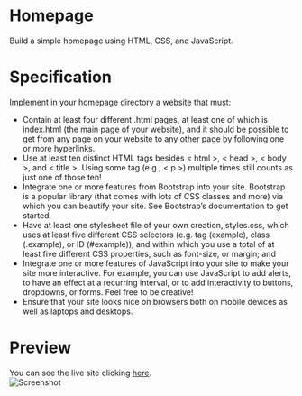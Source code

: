 # Homepage
Build a simple homepage using HTML, CSS, and JavaScript.

# Specification
Implement in your homepage directory a website that must:

* Contain at least four different .html pages, at least one of which is index.html (the main page of your website), and it should be possible to get from any page on your website to any other page by following one or more hyperlinks.
* Use at least ten distinct HTML tags besides < html >, < head >, < body >, and < title >. Using some tag (e.g., < p >) multiple times still counts as just one of those ten!
* Integrate one or more features from Bootstrap into your site. Bootstrap is a popular library (that comes with lots of CSS classes and more) via which you can beautify your site. See Bootstrap’s documentation to get started.
* Have at least one stylesheet file of your own creation, styles.css, which uses at least five different CSS selectors (e.g. tag (example), class (.example), or ID (#example)), and within which you use a total of at least five different CSS properties, such as font-size, or margin; and
* Integrate one or more features of JavaScript into your site to make your site more interactive. For example, you can use JavaScript to add alerts, to have an effect at a recurring interval, or to add interactivity to buttons, dropdowns, or forms. Feel free to be creative!
* Ensure that your site looks nice on browsers both on mobile devices as well as laptops and desktops.

# Preview
You can see the live site clicking <a href="https://marianadacunha.github.io/a-hamburger-place/">here</a>.</br>
![Screenshot](https://i.ibb.co/dj9LYtN/Captura-de-tela-2020-09-11-18-00-57.png)
